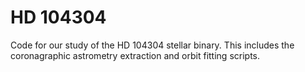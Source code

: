 # HD 104304


Code for our study of the HD 104304 stellar binary. This includes the coronagraphic astrometry extraction and orbit fitting scripts. 
